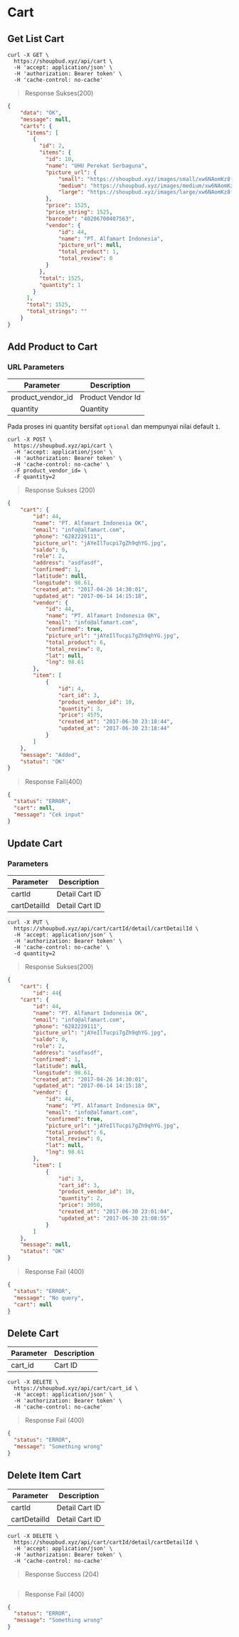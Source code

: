 # Cart

## Get List Cart


```shell
curl -X GET \
  https://shoupbud.xyz/api/cart \
  -H 'accept: application/json' \
  -H 'authorization: Bearer token' \
  -H 'cache-control: no-cache'
```

> Response Sukses(200)

```json
{
    "data": "OK",
    "message": null,
    "carts": {
      "items": [
        {
          "id": 2,
          "items": {
            "id": 10,
            "name": "UHU Perekat Serbaguna",
            "picture_url": {
                "small": "https://shoupbud.xyz/images/small/xw6NAomKz8fxkLXbL86a.jpg",
                "medium": "https://shoupbud.xyz/images/medium/xw6NAomKz8fxkLXbL86a.jpg",
                "large": "https://shoupbud.xyz/images/large/xw6NAomKz8fxkLXbL86a.jpg"
            },
            "price": 1525,
            "price_string": 1525,
            "barcode": "40206700407563",
            "vendor": {
                "id": 44,
                "name": "PT. Alfamart Indonesia",
                "picture_url": null,
                "total_product": 1,
                "total_review": 0
            }
          },
          "total": 1525,
          "quantity": 1
        }
      ],
      "total": 1525,
      "total_strings": ""
    }
}
```

## Add Product to Cart

### URL Parameters

Parameter | Description
--------- | -----------
product_vendor_id | Product Vendor Id
quantity | Quantity

Pada proses ini quantity bersifat `optional` dan mempunyai nilai default `1`.

```shell
curl -X POST \
  https://shoupbud.xyz/api/cart \
  -H 'accept: application/json' \
  -H 'authorization: Bearer token' \
  -H 'cache-control: no-cache' \
  -F product_vendor_id= \ 
  -F quantity=2
```

> Response Sukses (200)

```json
{
    "cart": {
        "id": 44,
        "name": "PT. Alfamart Indonesia OK",
        "email": "info@alfamart.com",
        "phone": "6282229111",
        "picture_url": "jAYeIlTucpi7gZh9qhYG.jpg",
        "saldo": 0,
        "role": 2,
        "address": "asdfasdf",
        "confirmed": 1,
        "latitude": null,
        "longitude": 98.61,
        "created_at": "2017-04-26 14:30:01",
        "updated_at": "2017-06-14 14:15:18",
        "vendor": {
            "id": 44,
            "name": "PT. Alfamart Indonesia OK",
            "email": "info@alfamart.com",
            "confirmed": true,
            "picture_url": "jAYeIlTucpi7gZh9qhYG.jpg",
            "total_product": 6,
            "total_review": 0,
            "lat": null,
            "lng": 98.61
        },
        "item": [
            {
                "id": 4,
                "cart_id": 3,
                "product_vendor_id": 10,
                "quantity": 3,
                "price": 4575,
                "created_at": "2017-06-30 23:18:44",
                "updated_at": "2017-06-30 23:18:44"
            }
        ]
    },
    "message": "Added",
    "status": "OK"
}
```

> Response Fail(400)

```json
{
  "status": "ERROR",
  "cart": null,
  "message": "Cek input"
}
```

## Update Cart


### Parameters

Parameter | Description
--------- | -----------
cartId | Detail Cart ID
cartDetailId | Detail Cart ID


```shell
curl -X PUT \
  https://shoupbud.xyz/api/cart/cartId/detail/cartDetailId \
  -H 'accept: application/json' \
  -H 'authorization: Bearer token' \
  -H 'cache-control: no-cache' \
  -d quantity=2
```

> Response Sukses(200)

```json
{
    "cart": {
        "id": 44{
    "cart": {
        "id": 44,
        "name": "PT. Alfamart Indonesia OK",
        "email": "info@alfamart.com",
        "phone": "6282229111",
        "picture_url": "jAYeIlTucpi7gZh9qhYG.jpg",
        "saldo": 0,
        "role": 2,
        "address": "asdfasdf",
        "confirmed": 1,
        "latitude": null,
        "longitude": 98.61,
        "created_at": "2017-04-26 14:30:01",
        "updated_at": "2017-06-14 14:15:18",
        "vendor": {
            "id": 44,
            "name": "PT. Alfamart Indonesia OK",
            "email": "info@alfamart.com",
            "confirmed": true,
            "picture_url": "jAYeIlTucpi7gZh9qhYG.jpg",
            "total_product": 6,
            "total_review": 0,
            "lat": null,
            "lng": 98.61
        },
        "item": [
            {
                "id": 3,
                "cart_id": 3,
                "product_vendor_id": 10,
                "quantity": 2,
                "price": 3050,
                "created_at": "2017-06-30 23:01:04",
                "updated_at": "2017-06-30 23:08:55"
            }
        ]
    },
    "message": null,
    "status": "OK"
}
```

> Response Fail (400)

```json
{
  "status": "ERROR",
  "message": "No query",
  "cart": null
}
```

## Delete Cart

Parameter | Description
--------- | -----------
cart_id | Cart ID


```shell
curl -X DELETE \
  https://shoupbud.xyz/api/cart/cart_id \
  -H 'accept: application/json' \
  -H 'authorization: Bearer token' \
  -H 'cache-control: no-cache'
```

> Response Fail (400)

```json
{
  "status": "ERROR",
  "message": "Something wrong"
}
```

## Delete Item Cart

Parameter | Description
--------- | -----------
cartId | Detail Cart ID
cartDetailId | Detail Cart ID


```shell
curl -X DELETE \
  https://shoupbud.xyz/api/cart/cartId/detail/cartDetailId \
  -H 'accept: application/json' \
  -H 'authorization: Bearer token' \
  -H 'cache-control: no-cache'
```

> Response Success (204)

```json
```

> Response Fail (400)

```json
{
  "status": "ERROR",
  "message": "Something wrong"
}
```